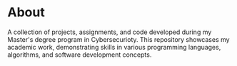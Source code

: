 # About
A collection of projects, assignments, and code developed during my Master's degree program in Cybersecurioty. This repository showcases my academic work, demonstrating skills in various programming languages, algorithms, and software development concepts.
